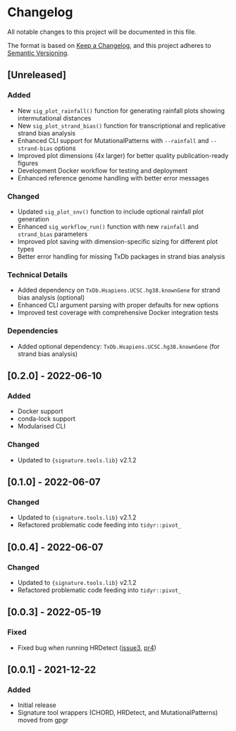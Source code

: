 # Changelog

All notable changes to this project will be documented in this file.

The format is based on [Keep a Changelog](https://keepachangelog.com/en/1.0.0/),
and this project adheres to [Semantic Versioning](https://semver.org/spec/v2.0.0.html).

## [Unreleased]

### Added

- New `sig_plot_rainfall()` function for generating rainfall plots showing intermutational distances
- New `sig_plot_strand_bias()` function for transcriptional and replicative strand bias analysis
- Enhanced CLI support for MutationalPatterns with `--rainfall` and `--strand-bias` options
- Improved plot dimensions (4x larger) for better quality publication-ready figures
- Development Docker workflow for testing and deployment
- Enhanced reference genome handling with better error messages

### Changed

- Updated `sig_plot_snv()` function to include optional rainfall plot generation
- Enhanced `sig_workflow_run()` function with new `rainfall` and `strand_bias` parameters
- Improved plot saving with dimension-specific sizing for different plot types
- Better error handling for missing TxDb packages in strand bias analysis

### Technical Details

- Added dependency on `TxDb.Hsapiens.UCSC.hg38.knownGene` for strand bias analysis (optional)
- Enhanced CLI argument parsing with proper defaults for new options
- Improved test coverage with comprehensive Docker integration tests

### Dependencies

- Added optional dependency: `TxDb.Hsapiens.UCSC.hg38.knownGene` (for strand bias analysis)

## [0.2.0] - 2022-06-10

### Added

- Docker support
- conda-lock support
- Modularised CLI

### Changed

- Updated to `{signature.tools.lib}` v2.1.2

## [0.1.0] - 2022-06-07

### Changed

- Updated to `{signature.tools.lib}` v2.1.2
- Refactored problematic code feeding into `tidyr::pivot_`

## [0.0.4] - 2022-06-07

### Changed

- Updated to `{signature.tools.lib}` v2.1.2
- Refactored problematic code feeding into `tidyr::pivot_`

## [0.0.3] - 2022-05-19

### Fixed

- Fixed bug when running HRDetect ([issue3](https://github.com/umccr/sigrap/issues/3), [pr4](https://github.com/umccr/sigrap/pull/4))

## [0.0.1] - 2021-12-22

### Added

- Initial release
- Signature tool wrappers (CHORD, HRDetect, and MutationalPatterns) moved from gpgr
